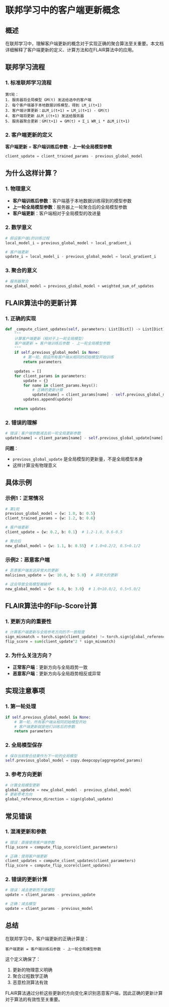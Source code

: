 # 联邦学习中的客户端更新概念

## 概述

在联邦学习中，理解客户端更新的概念对于实现正确的聚合算法至关重要。本文档详细解释了客户端更新的定义、计算方法和在FLAIR算法中的应用。

## 联邦学习流程

### 1. 标准联邦学习流程

```
第t轮：
1. 服务器将全局模型 GM(t) 发送给选中的客户端
2. 每个客户端基于本地数据训练模型，得到 LM_i(t+1)
3. 客户端计算更新：ΔLM_i(t+1) = LM_i(t+1) - GM(t)
4. 客户端将更新 ΔLM_i(t+1) 发送给服务器
5. 服务器聚合更新：GM(t+1) = GM(t) + Σ_i WR_i * ΔLM_i(t+1)
```

### 2. 客户端更新的定义

**客户端更新** = **客户端训练后参数** - **上一轮全局模型参数**

```python
client_update = client_trained_params - previous_global_model
```

## 为什么这样计算？

### 1. 物理意义

- **客户端训练后参数**：客户端基于本地数据训练得到的模型参数
- **上一轮全局模型参数**：服务器上一轮聚合后的全局模型参数
- **客户端更新**：客户端相对于全局模型的改进量

### 2. 数学意义

```python
# 假设客户端i的训练过程
local_model_i = previous_global_model + local_gradient_i

# 客户端更新
update_i = local_model_i - previous_global_model = local_gradient_i
```

### 3. 聚合的意义

```python
# 服务器聚合
new_global_model = previous_global_model + weighted_sum_of_updates
```

## FLAIR算法中的更新计算

### 1. 正确的实现

```python
def _compute_client_updates(self, parameters: List[Dict]) -> List[Dict]:
    """
    计算客户端更新（相对于上一轮全局模型）
    客户端更新 = 客户端训练后参数 - 上一轮全局模型参数
    """
    if self.previous_global_model is None:
        # 第一轮，假设所有客户端从相同的初始模型开始训练
        return parameters
    
    updates = []
    for client_params in parameters:
        update = {}
        for name in client_params.keys():
            # 正确的更新计算
            update[name] = client_params[name] - self.previous_global_model[name]
        updates.append(update)
    
    return updates
```

### 2. 错误的理解

```python
# 错误：客户端参数减去前一轮全局更新参数
update[name] = client_params[name] - self.previous_global_update[name]
```

**问题**：
- `previous_global_update` 是全局模型的更新量，不是全局模型本身
- 这样计算没有物理意义

## 具体示例

### 示例1：正常情况

```python
# 第1轮
previous_global_model = {w: 1.0, b: 0.5}
client_trained_params = {w: 1.2, b: 0.6}

# 客户端更新
client_update = {w: 0.2, b: 0.1}  # 1.2-1.0, 0.6-0.5

# 聚合后
new_global_model = {w: 1.1, b: 0.55}  # 1.0+0.2/2, 0.5+0.1/2
```

### 示例2：恶意客户端

```python
# 恶意客户端发送异常大的更新
malicious_update = {w: 10.0, b: 5.0}  # 异常大的更新

# 这会导致全局模型被破坏
new_global_model = {w: 6.0, b: 3.0}  # 1.0+10.0/2, 0.5+5.0/2
```

## FLAIR算法中的Flip-Score计算

### 1. 更新方向的重要性

```python
# 计算客户端更新与全局参考方向的不一致程度
sign_mismatch = torch.sign(client_update) != torch.sign(global_reference_direction)
flip_score = sum(client_update^2 * sign_mismatch)
```

### 2. 为什么关注方向？

- **正常客户端**：更新方向与全局趋势一致
- **恶意客户端**：更新方向与全局趋势相反或异常

## 实现注意事项

### 1. 第一轮处理

```python
if self.previous_global_model is None:
    # 第一轮，所有客户端从相同初始模型开始
    # 客户端更新就是他们训练后的参数
    return parameters
```

### 2. 全局模型保存

```python
# 保存当前聚合结果作为下一轮的全局模型
self.previous_global_model = copy.deepcopy(aggregated_params)
```

### 3. 参考方向更新

```python
# 计算全局模型更新
global_update = new_global_model - previous_global_model
# 更新参考方向
global_reference_direction = sign(global_update)
```

## 常见错误

### 1. 混淆更新和参数

```python
# 错误：直接使用客户端参数
flip_score = compute_flip_score(client_parameters)

# 正确：使用客户端更新
client_updates = compute_client_updates(client_parameters)
flip_score = compute_flip_score(client_updates)
```

### 2. 错误的更新计算

```python
# 错误：减去更新而不是模型
update = client_params - previous_update

# 正确：减去模型
update = client_params - previous_model
```

## 总结

在联邦学习中，客户端更新的正确计算是：

```
客户端更新 = 客户端训练后参数 - 上一轮全局模型参数
```

这个定义确保了：
1. 更新的物理意义明确
2. 聚合过程数学正确
3. 恶意检测算法有效

FLAIR算法通过分析这些更新的方向变化来识别恶意客户端，因此正确的更新计算对于算法的有效性至关重要。 